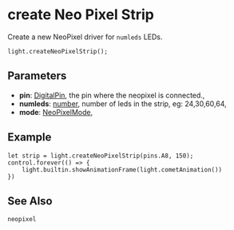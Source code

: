 # create Neo Pixel Strip

Create a new NeoPixel driver for `numleds` LEDs.

```sig
light.createNeoPixelStrip();
```

## Parameters

* **pin**: [DigitalPin](/reference/blocks/DigitalPin), the pin where the neopixel is connected.,
* **numleds**: [number](/reference/blocks/number), number of leds in the strip, eg: 24,30,60,64,
* **mode**: [NeoPixelMode](/reference/blocks/NeoPixelMode), 

## Example

```blocks
let strip = light.createNeoPixelStrip(pins.A8, 150);
control.forever(() => {
    light.builtin.showAnimationFrame(light.cometAnimation())
})
```

## See Also

```package
neopixel
```


